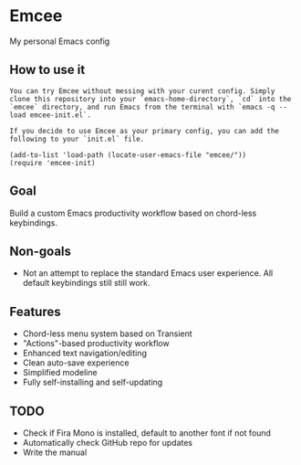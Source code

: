# Emcee
My personal Emacs config

## How to use it
	You can try Emcee without messing with your curent config. Simply clone this repository into your `emacs-home-directory`, `cd` into the `emcee` directory, and run Emacs from the terminal with `emacs -q --load emcee-init.el`.

	If you decide to use Emcee as your primary config, you can add the following to your `init.el` file.
	
```
(add-to-list 'load-path (locate-user-emacs-file "emcee/"))
(require 'emcee-init)
```

## Goal
Build a custom Emacs productivity workflow based on chord-less keybindings.

## Non-goals
 - Not an attempt to replace the standard Emacs user experience. All default keybindings still still work.

## Features
 - Chord-less menu system based on Transient
 - "Actions"-based productivity workflow
 - Enhanced text navigation/editing
 - Clean auto-save experience
 - Simplified modeline
 - Fully self-installing and self-updating

## TODO
 - Check if Fira Mono is installed, default to another font if not found
 - Automatically check GitHub repo for updates
 - Write the manual
